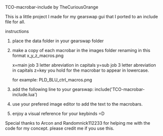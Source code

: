 TCO-macrobar-include
by TheCuriousOrange

This is a little project I made for my gearswap gui that I ported to an include file for all.

instructions
1) place the data folder in your gearswap folder

2) make a copy of each macrobar in the images folder renaming in this format x_y_z_macros.png
	
	x=main job 3 letter abreviation in capitals
	y=sub job 3 letter abreviation in capitals
	z=key you hold for the macrobar to appear in lowercase.

	for example: PLD_BLU_ctrl_macros.png

3) add the following line to your gearswap:
	include('TCO-macrobar-include.lua')

4) use your prefered image editor to add the text to the macrobars.

5) enjoy a visual reference for your keybinds =D

Special thanks to Arcon and Randomnick112233 for helping me with the code for my concept.
please credit me if you use this.
